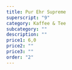 ```yaml
---
title: Pur Ehr Supreme
superscript: "9"
category: Kaffee & Tee
subcategory: ""
description: ""
price1: 6,0
price2: ""
price3: ""
order: "2"
---
```

